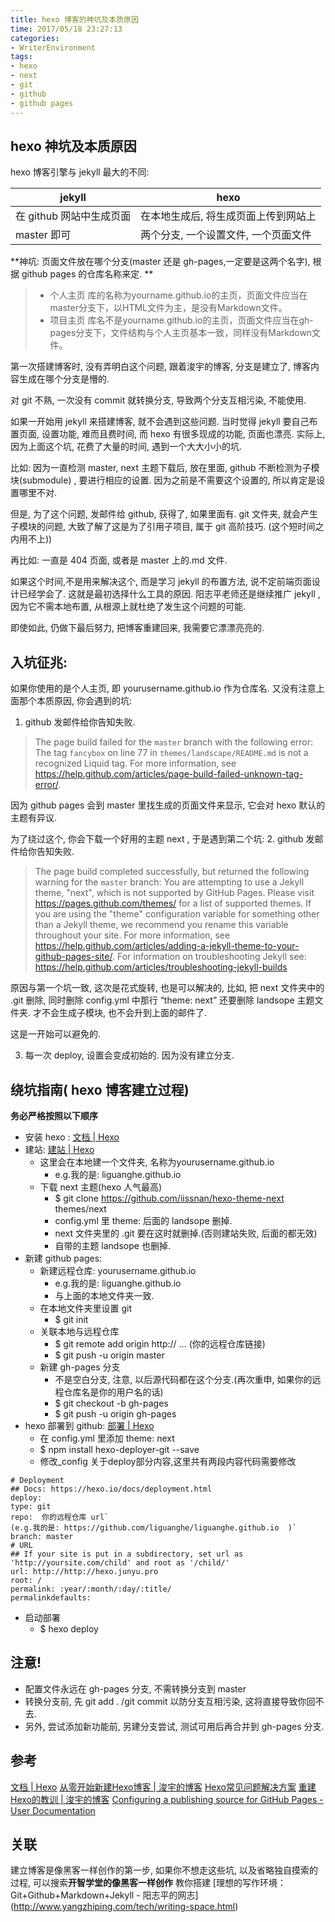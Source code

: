 ```yaml
---
title: hexo 博客的神坑及本质原因
time: 2017/05/18 23:27:13
categories: 
- WriterEnvironment
tags:
- hexo
- next
- git
- github
- github pages
---
```

## hexo 神坑及本质原因

hexo 博客引擎与 jekyll 最大的不同: 

jekyll | hexo
---|---
在 github 网站中生成页面 | 在本地生成后, 将生成页面上传到网站上
master 即可 | 两个分支, 一个设置文件, 一个页面文件


\*\*神坑: 页面文件放在哪个分支(master 还是 gh-pages,一定要是这两个名字), 根据 github pages 的仓库名称来定.
\*\*

> - 个人主页
> 库的名称为yourname.github.io的主页，页面文件应当在master分支下，以HTML文件为主，是没有Markdown文件。
> - 项目主页
> 库名不是yourname.github.io的主页，页面文件应当在gh-pages分支下，文件结构与个人主页基本一致，同样没有Markdown文件。

第一次搭建博客时, 没有弄明白这个问题, 跟着浚宇的博客, 分支是建立了,  博客内容生成在哪个分支是懵的. 

对 git 不熟, 一次没有 commit 就转换分支, 导致两个分支互相污染, 不能使用.  

如果一开始用 jekyll 来搭建博客, 就不会遇到这些问题. 当时觉得 jekyll 要自己布置页面, 设置功能, 难而且费时间, 而 hexo 有很多现成的功能, 页面也漂亮. 实际上, 因为上面这个坑, 花费了大量的时间, 遇到一个大大小小的坑.

比如: 因为一直检测 master,  next 主题下载后, 放在里面, github 不断检测为子模块(submodule) , 要进行相应的设置. 因为之前是不需要这个设置的, 所以肯定是设置哪里不对. 

但是, 为了这个问题, 发邮件给 github, 获得了, 如果里面有. git 文件夹, 就会产生子模块的问题, 大致了解了这是为了引用子项目, 属于 git 高阶技巧. (这个短时间之内用不上))

再比如: 一直是 404 页面, 或者是 master 上的.md 文件. 

如果这个时间,不是用来解决这个, 而是学习 jekyll 的布置方法, 说不定前端页面设计已经学会了. 这就是最初选择什么工具的原因.  阳志平老师还是继续推广 jekyll , 因为它不需本地布置, 从根源上就杜绝了发生这个问题的可能. 

即使如此, 仍做下最后努力, 把博客重建回来, 我需要它漂漂亮亮的.


## 入坑征兆:
如果你使用的是个人主页, 即 yourusername.github.io 作为仓库名. 又没有注意上面那个本质原因, 
你会遇到的坑:

1. github 发邮件给你告知失败.
> The page build failed for the `master` branch with the following error:
> The tag `fancybox` on line 77 in `themes/landscape/README.md` is not a recognized Liquid tag. For more information, see https://help.github.com/articles/page-build-failed-unknown-tag-error/.

因为 github pages 会到 master 里找生成的页面文件来显示, 它会对 hexo 默认的主题有异议.

为了绕过这个, 你会下载一个好用的主题 next , 于是遇到第二个坑:
2. github 发邮件给你告知失败.
> The page build completed successfully, but returned the following warning for the `master` branch:
> You are attempting to use a Jekyll theme, "next", which is not supported by GitHub Pages. Please visit https://pages.github.com/themes/ for a list of supported themes. If you are using the "theme" configuration variable for something other than a Jekyll theme, we recommend you rename this variable throughout your site. For more information, see https://help.github.com/articles/adding-a-jekyll-theme-to-your-github-pages-site/.
> For information on troubleshooting Jekyll see:
> https://help.github.com/articles/troubleshooting-jekyll-builds

原因与第一个坑一致, 这次是花式旋转, 也是可以解决的, 比如, 把 next 文件夹中的 .git 删除, 同时删除 config.yml 中那行 “theme: next” 还要删除 landsope 主题文件夹. 才不会生成子模块, 也不会升到上面的邮件了. 

这是一开始可以避免的. 

3. 每一次 deploy, 设置会变成初始的.
因为没有建立分支. 

## 绕坑指南( hexo 博客建立过程)
**务必严格按照以下顺序**
- 安装 hexo : [文档 | Hexo][1]
-  建站: [建站 | Hexo][2]
	- 这里会在本地建一个文件夹, 名称为yourusername.github.io
		- e.g.我的是: liguanghe.github.io
	- 下载 next 主题(hexo 人气最高)
		- $ git clone https://github.com/iissnan/hexo-theme-next themes/next
		- config.yml 里 theme: 后面的 landsope 删掉.
		- next 文件夹里的 .git 要在这时就删掉.(否则建站失败, 后面的都无效)
		- 自带的主题 landsope 也删掉. 
- 新建 github pages: 
	- 新建远程仓库: yourusername.github.io
		- e.g.我的是: liguanghe.github.io
		- 与上面的本地文件夹一致. 
	- 在本地文件夹里设置 git
		- $ git init
	- 关联本地与远程仓库
		- $ git remote add origin http:// … (你的远程仓库链接)
		- $ git push -u origin master
	- 新建 gh-pages 分支
		- 不是空白分支, 注意, 以后源代码都在这个分支.(再次重申, 如果你的远程仓库名是你的用户名的话)
		- $ git checkout -b gh-pages
		- $ git push -u origin gh-pages
- hexo 部署到 github: [部署 | Hexo][3]
	+ 在 config.yml 里添加 theme: next
	- $ npm install hexo-deployer-git --save
	- 修改\_config 关于deploy部分内容,这里共有两段内容代码需要修改

```
# Deployment
## Docs: https://hexo.io/docs/deployment.html
deploy:
type: git
repo:  你的远程仓库 url`
(e.g.我的是: https://github.com/liguanghe/liguanghe.github.io  )`
branch: master
# URL
## If your site is put in a subdirectory, set url as 'http://yoursite.com/child' and root as '/child/'
url: http://http://hexo.junyu.pro
root: /
permalink: :year/:month/:day/:title/
permalinkdefaults:
```
- 启动部署
	- $ hexo deploy

## 注意!
- 配置文件永远在 gh-pages 分支, 不需转换分支到 master
- 转换分支前, 先 git add . /git commit  以防分支互相污染, 这将直接导致你回不去.
- 另外, 尝试添加新功能前, 另建分支尝试, 测试可用后再合并到 gh-pages 分支. 


## 参考
[文档 | Hexo][4]
[从零开始新建Hexo博客 | 浚宇的博客][5]
[Hexo常见问题解决方案][6]
[重建Hexo的教训 | 浚宇的博客][7]
[Configuring a publishing source for GitHub Pages - User Documentation][8]

## 关联
建立博客是像黑客一样创作的第一步, 如果你不想走这些坑, 以及省略独自摸索的过程, 可以搜索**开智学堂的像黑客一样创作** 教你搭建 [理想的写作环境：Git+Github+Markdown+Jekyll - 阳志平的网志]
(http://www.yangzhiping.com/tech/writing-space.html)

[1]:	https://hexo.io/zh-cn/docs/index.html
[2]:	https://hexo.io/zh-cn/docs/setup.html
[3]:	https://hexo.io/zh-cn/docs/deployment.html
[4]:	https://hexo.io/zh-cn/docs/index.html
[5]:	http://blog.junyu.io/posts/0002-start-blog-with-hexo.html
[6]:	http://xuanwo.org/2014/08/14/hexo-usual-problem/#Deploy%E4%B9%8B%E5%90%8E%EF%BC%8C%E9%A1%B5%E9%9D%A2%E9%95%BF%E6%97%B6%E9%97%B4404
[7]:	http://blog.junyu.io/posts/0007-a-mistake-rebuilt-hexo-blog.html
[8]:	https://help.github.com/articles/configuring-a-publishing-source-for-github-pages/